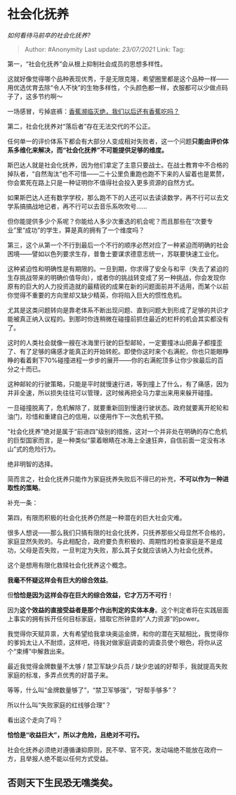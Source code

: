 # 社会化抚养
*如何看待马前卒的社会化抚养?*

> Author: #Anonymity
> Last update: *23/07/2021*
> Link:
> Tag:

第一，“社会化抚养”会从根上抑制社会成员的思想多样性。

这就好像觉得哪个品种表现优秀，于是无限克隆，希望圈里都是这个品种一样——用优选优育去除“令人不快”的生物多样性，个头颜色都一样，衣服都可以少做点码子了，这多节约啊～

一场感冒，亏掉底裤：[香蕉濒临灭绝，我们以后还有香蕉吃吗？](https://zhuanlan.zhihu.com/p/28274957)

第二，社会化抚养对“落后者”存在无法交代的不公正。

任何单一的评价体系下都会有大部分人变成相对失败者，这一个问题**只能由评价体系多维化来解决，而“社会化抚养”不可能提供足够的维度。**

斯巴达人就是社会化抚养，因为他们拿定了主意只要战士。在战士教育中不合格的掉队者，“自然淘汰”也不可惜——二十公里负重跑也跑不下来的人留着也是累赘，你会累死在路上只是一种证明你不值得社会投入更多资源的自然方式。

如果斯巴达人还有数学学校，那么跑不下的人还可以去读读数学，再不行可以去文学系搞搞战地记者，再不行可以去音乐系吹吹号……

但你能提供多少个系呢？你能给人多少次重选的机会呢？而且那些在“次要专业”里“成功”的学生，算是真的拥有了一个维度吗？

第三，这个从第一个不行到最后一个不行的顺序必然对应了一种紧迫而明确的社会困境——譬如以色列要求生存，普鲁士要谋求德意志统一，苏联要快速工业化。

这种紧迫性和明确性是有期限的。一旦到期，你求得了安全与和平（失去了紧迫的生存挑战带来的明确价值导向），或者你的挑战转变成了另一种挑战，你会发现你原有的巨大的人力投资造就的最精锐的成果在新的问题面前并不适用，而某个以前你觉得不重要的方向里却又缺少精英，你将陷入巨大的惯性危机。

尤其是这类问题转向是靠老体系不断出现问题、直到问题大到形成了足够的共识才能被真正纳入议程的。到那时你连稍微在碰撞前抓住最近的栏杆的机会其实都没有了。

这时的人类社会就像一艘在冰海里行驶的巨型邮轮，一定要撞冰山把鼻子都撞歪了、有了足够的痛感才能真正的开始转舵。即使你这时来个右满舵，你也只能眼睁睁的看着剩下70%碰撞进程一步步的展开——你的右满舵顶多让你少挨最后的百分之十而已。

这种邮轮的行驶策略，只能是平时就慢速行进，等到撞上了什么，有了痛感，因为并非全速，所以损失往往可以管理，这时候再把全马力拿出来用来躲开碰撞。

一旦碰撞脱离了，危机解除了，就要重新回到慢速行驶状态。政府就要离开舵轮和油门，珍惜和重建自己的信用，以便用作下一次危机干预。

“社会化抚养”绝对是属于“前进四”级别的措施，这对一个并非处在明确的存亡危机的巨型国家而言，是一种类似“蒙着眼睛在冰海上全速狂奔，自信前面一定没有冰山”式的危险行为。

绝非明智的选择。

简而言之，社会化抚养只能作为家庭抚养失败后不得已的补充，**不可以作为一种进取性的策略**。

补充一条：

第四，有限而积极的社会化抚养仍然是一种潜在的巨大社会灾难。

很多人想说——那么我们只搞有限的社会化抚养，只抚养那些父母显然不合格的，家庭显然失败的。与此相配合，政府要负责积极的、周期性的检查家庭是不是成功，父母是否失败，一旦判定为失败，那么其子女就应该纳入为社会化抚养。

这个是想用有限化救赎社会化抚养这个概念。

**我毫不怀疑这样会有巨大的综合效益**。

但**恰恰是因为这样会存在巨大的综合效益，它才万万不可行**！

因为**这个效益的直接受益者是那个作出判定的实体本身**。这个判定者将在实践层面上事实的拥有拆开任何目标家庭，猎取它所钟意的“人力资源”的power。

我觉得你天赋异禀，大有希望给我拿块奥运金牌，和你的潜在天赋相比，我觉得你的爹妈太让人不耐烦，这样吧，待我对做家庭调查的调查员使个眼色，将你从这个“束缚”中解救出来。

最近我觉得金牌数量不太够 / 禁卫军缺少兵员 / 缺少忠诚的好帮手，我就提高失败家庭的标准，多弄点优秀的好苗子来。

等等，什么叫“金牌数量够了”，“禁卫军够强”，“好帮手够多”？

所以什么叫“失败家庭的红线够合理”？

看出这个走向了吗？

**恰恰是“收益巨大”，所以才危险，且绝对不可行。**

社会化抚养必须绝对遵循谦抑原则，民不举、官不究，发动端绝不能放在政府一方，且举报人绝不能以任何方式受益。

否则天下生民恐无噍类矣。
------------
